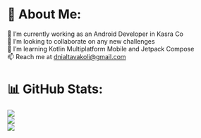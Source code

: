 # 💫 About Me:
🔭 I’m currently working as an Android Developer in Kasra Co<br>👯 I’m looking to collaborate on any new challenges<br>🌱 I’m learning Kotlin Multiplatform Mobile and Jetpack Compose<br>📫 Reach me at dnialtavakoli@gmail.com

# 📊 GitHub Stats:
![](https://github-readme-stats.vercel.app/api?username=danialtavakoli&theme=tokyonight&hide_border=false&include_all_commits=true&count_private=false)<br/>
![](https://github-readme-streak-stats.herokuapp.com/?user=danialtavakoli&theme=tokyonight&hide_border=false)<br/>
![](https://github-readme-stats.vercel.app/api/top-langs/?username=danialtavakoli&theme=tokyonight&hide_border=false&include_all_commits=true&count_private=false&layout=compact)
